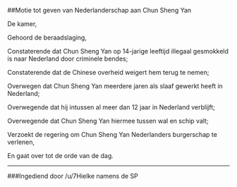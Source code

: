 ##Motie tot geven van Nederlanderschap aan Chun Sheng Yan 
 
De kamer,

Gehoord de beraadslaging,

Constaterende dat Chun Sheng Yan op 14-jarige leeftijd illegaal gesmokkeld is naar Nederland door criminele bendes;

Constaterende dat de Chinese overheid weigert hem terug te nemen;

Overwegen dat Chun Sheng Yan meerdere jaren als slaaf gewerkt heeft in Nederland;

Overwegende dat hij intussen al meer dan  12 jaar in Nederland verblijft;

Overwegende dat Chun Sheng Yan hiermee tussen wal en schip valt;

Verzoekt de regering om Chun Sheng Yan Nederlanders burgerschap te verlenen,

En gaat over tot de orde van de dag.

---

###Ingediend door /u/7Hielke namens de SP